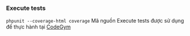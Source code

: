 ### Execute tests
```phpunit --coverage-html coverage```
Mã nguồn Execute tests được sử dụng để thực hành tại [CodeGym](https://codegym.vn)
